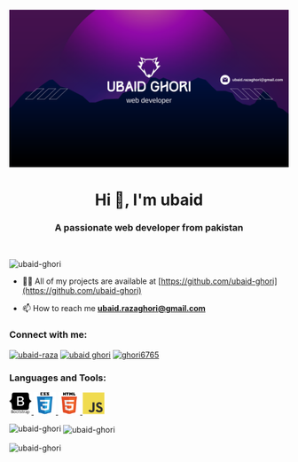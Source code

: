 ![logo](https://github.com/ubaid-ghori/ubaid-ghori/blob/main/Purple%20Gradient%20Modern%20Gaming%20Channel%20Youtube%20Banner.png)
  <h1 align="center">Hi 👋, I'm ubaid</h1>
<h3 align="center">A passionate web developer from pakistan</h3>
<img src="https://media1.giphy.com/media/2IudUHdI075HL02Pkk/200.webp?cid=ecf05e47wkt3b5jk3mpb8fg9ern1xejg7s37jnt2muzqhwd6&ep=v1_gifs_search&rid=200.webp&ct=g" alt="" width="400px" align="center">

<p align="left"> <img src="https://komarev.com/ghpvc/?username=ubaid-ghori&label=Profile%20views&color=0e75b6&style=flat" alt="ubaid-ghori" /> </p>

- 👨‍💻 All of my projects are available at [https://github.com/ubaid-ghori](https://github.com/ubaid-ghori)

- 📫 How to reach me **ubaid.razaghori@gmail.com**
<h3 align="left">Connect with me:</h3>
<p align="left">
<a href="https://linkedin.com/in/ubaid-raza" target="blank"><img align="center" src="https://raw.githubusercontent.com/rahuldkjain/github-profile-readme-generator/master/src/images/icons/Social/linked-in-alt.svg" alt="ubaid-raza" height="30" width="40" /></a>
<a href="https://fb.com/ubaid ghori" target="blank"><img align="center" src="https://raw.githubusercontent.com/rahuldkjain/github-profile-readme-generator/master/src/images/icons/Social/facebook.svg" alt="ubaid ghori" height="30" width="40" /></a>
<a href="https://instagram.com/ghori6765" target="blank"><img align="center" src="https://raw.githubusercontent.com/rahuldkjain/github-profile-readme-generator/master/src/images/icons/Social/instagram.svg" alt="ghori6765" height="30" width="40" /></a>
</p>

<h3 align="left">Languages and Tools:</h3>
<p align="left"> <a href="https://getbootstrap.com" target="_blank" rel="noreferrer"> <img src="https://raw.githubusercontent.com/devicons/devicon/master/icons/bootstrap/bootstrap-plain-wordmark.svg" alt="bootstrap" width="40" height="40"/> </a> <a href="https://www.w3schools.com/css/" target="_blank" rel="noreferrer"> <img src="https://raw.githubusercontent.com/devicons/devicon/master/icons/css3/css3-original-wordmark.svg" alt="css3" width="40" height="40"/> </a> <a href="https://www.w3.org/html/" target="_blank" rel="noreferrer"> <img src="https://raw.githubusercontent.com/devicons/devicon/master/icons/html5/html5-original-wordmark.svg" alt="html5" width="40" height="40"/> </a> <a href="https://developer.mozilla.org/en-US/docs/Web/JavaScript" target="_blank" rel="noreferrer"> <img src="https://raw.githubusercontent.com/devicons/devicon/master/icons/javascript/javascript-original.svg" alt="javascript" width="40" height="40"/> </a> </p>

<p><img align="left" src="https://github-readme-stats.vercel.app/api/top-langs?username=ubaid-ghori&show_icons=true&locale=en&layout=compact" alt="ubaid-ghori" /></p>

<p>&nbsp;<img align="center" src="https://github-readme-stats.vercel.app/api?username=ubaid-ghori&show_icons=true&locale=en" alt="ubaid-ghori" /></p>

<p><img align="center" src="https://github-readme-streak-stats.herokuapp.com/?user=ubaid-ghori&" alt="ubaid-ghori" /></p>

